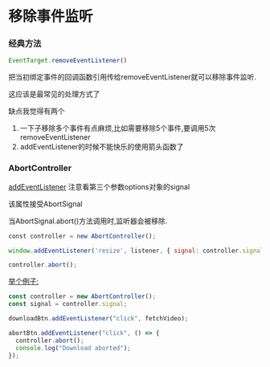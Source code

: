 # 移除事件监听

### 经典方法

```js
EventTarget.removeEventListener()
```

把当初绑定事件的回调函数引用传给removeEventListener就可以移除事件监听.

这应该是最常见的处理方式了

缺点我觉得有两个

1. 一下子移除多个事件有点麻烦,比如需要移除5个事件,要调用5次removeEventListener
2. addEventListener的时候不能快乐的使用箭头函数了

### AbortController

[addEventListener](https://developer.mozilla.org/zh-CN/docs/Web/API/EventTarget/addEventListener) 注意看第三个参数options对象的signal

该属性接受AbortSignal

当AbortSignal.abort()方法调用时,监听器会被移除.

```js
const controller = new AbortController();

window.addEventListener('resize', listener, { signal: controller.signal });

controller.abort();
```

[举个例子:](https://developer.mozilla.org/zh-CN/docs/Web/API/AbortController/signal)

```js
const controller = new AbortController();
const signal = controller.signal;

downloadBtn.addEventListener("click", fetchVideo);

abortBtn.addEventListener("click", () => {
  controller.abort();
  console.log("Download aborted");
});
```





